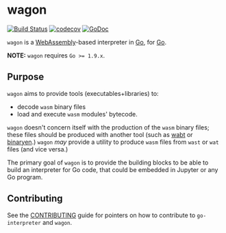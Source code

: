 wagon
=====

[![Build Status](https://travis-ci.org/go-interpreter/wagon.svg?branch=master)](https://travis-ci.org/go-interpreter/wagon)
[![codecov](https://codecov.io/gh/go-interpreter/wagon/branch/master/graph/badge.svg)](https://codecov.io/gh/go-interpreter/wagon)
[![GoDoc](https://godoc.org/github.com/bif/bif-wasm?status.svg)](https://godoc.org/github.com/bif/bif-wasm)

`wagon` is a [WebAssembly](http://webassembly.org)-based interpreter in [Go](https://golang.org), for [Go](https://golang.org).

**NOTE:** `wagon` requires `Go >= 1.9.x`.

## Purpose

`wagon` aims to provide tools (executables+libraries) to:

- decode `wasm` binary files
- load and execute `wasm` modules' bytecode.

`wagon` doesn't concern itself with the production of the `wasm` binary files;
these files should be produced with another tool (such as [wabt](https://github.com/WebAssembly/wabt) or [binaryen](https://github.com/WebAssembly/binaryen).)
`wagon` *may* provide a utility to produce `wasm` files from `wast` or `wat` files (and vice versa.)

The primary goal of `wagon` is to provide the building blocks to be able to build an interpreter for Go code, that could be embedded in Jupyter or any Go program.


## Contributing

See the [CONTRIBUTING](https://github.com/go-interpreter/license/blob/master/CONTRIBUTE.md) guide for pointers on how to contribute to `go-interpreter` and `wagon`.

